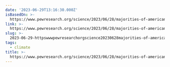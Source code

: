 ```yaml
---
date: '2023-06-29T13:16:30.000Z'
isBasedOn: >-
  https://www.pewresearch.org/science/2023/06/28/majorities-of-americans-prioritize-renewable-energy-back-steps-to-address-climate-change/
link: >-
  https://www.pewresearch.org/science/2023/06/28/majorities-of-americans-prioritize-renewable-energy-back-steps-to-address-climate-change/
slug: >-
  2023-06-29-httpswwwpewresearchorgscience20230628majorities-of-americans-prioritize-renewable-energy-back-steps-to-address-climate-change
tags:
  - climate
title: >-
  https://www.pewresearch.org/science/2023/06/28/majorities-of-americans-prioritize-renewable-energy-back-steps-to-address-climate-change/
---
```


